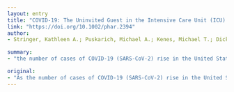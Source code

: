 ```yaml
---
layout: entry
title: "COVID-19: The Uninvited Guest in the Intensive Care Unit (ICU) Implications for Pharmacotherapy"
link: "https://doi.org/10.1002/phar.2394"
author:
- Stringer, Kathleen A.; Puskarich, Michael A.; Kenes, Michael T.; Dickson, Robert P.

summary:
- "the number of cases of COVID-19 (SARS-CoV-2) rise in the United States (US) The number of severe cases (those requiring ICU admission) rise with it. Initially, the estimate for severe cases was approximated at 5% based on experience from China. Of patients admitted to the ICU, up to half may require either invasive or non-invasive ventilatory support. This has created an unprecedented situation for emergency and critical care medicine. The World Health Organization?s estimate from China for severe and critical cases in the U.S. CoV-2 rises in the US is near 20%."

original:
- "As the number of cases of COVID-19 (SARS-CoV-2) rise in the United States (US), the number of severe cases (those requiring ICU admission) rise with it. Initially, the estimate for severe cases was approximated at 5% based on experience from China.1, 2 However, the World Health Organization?s (WHO) estimate from China for severe and critical cases is near 20% (Table).3 The primary clinical feature of COVID-19 is pneumonia, the severity of which directs the clinical course; it has been estimated that, of patients admitted to the ICU, up to half may require either invasive or non-invasive ventilatory support.4 This has created an unprecedented situation for emergency and critical care medicine."
---
```



